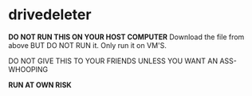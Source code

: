 # drivedeleter

**DO NOT RUN THIS ON YOUR HOST COMPUTER**
Download the file from above BUT DO NOT RUN it.
Only run it on VM'S.

DO NOT GIVE THIS TO YOUR FRIENDS UNLESS YOU WANT AN ASS-WHOOPING

********************RUN AT OWN RISK********************
